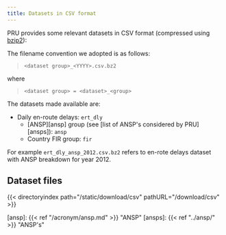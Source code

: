 ```yaml
---
title: Datasets in CSV format
---
```


PRU provides some relevant datasets in CSV format (compressed using [bzip2][bzip2]):

The filename convention we adopted is as follows:

> `<dataset group>_<YYYY>.csv.bz2`

where
> `<dataset group> = <dataset>_<group>`

The datasets made available are:

* Daily en-route delays: `ert_dly`
    * [ANSP][ansp] group (see [list of ANSP's considered by PRU][ansps]): `ansp`
    * Country FIR group: `fir`

For example `ert_dly_ansp_2012.csv.bz2` refers to en-rote delays dataset with ANSP breakdown for year 2012.

## Dataset files

{{< directoryindex path="/static/download/csv" pathURL="/download/csv" >}}


[bzip2]: <https://en.wikipedia.org/wiki/Bzip2> "Wikipedia: bzip2"
[ansp]: {{< ref "/acronym/ansp.md" >}} "ANSP"
[ansps]: {{< ref "../ansp/" >}} "ANSP's"
